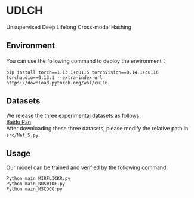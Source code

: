 # UDLCH
Unsupervised Deep Lifelong Cross-modal Hashing

## Environment
You can use the following command to deploy the environment：  
```
pip install torch==1.13.1+cu116 torchvision==0.14.1+cu116 torchaudio==0.13.1 --extra-index-url https://download.pytorch.org/whl/cu116
```

## Datasets
We release the three experimental datasets as follows:  
[Baidu Pan](https://pan.baidu.com/s/1vO638X91H4UT7IP1nEPSuQ?pwd=zzgx)  
After downloading these three datasets, please modify the relative path in ```src/Mat_5.py```.
## Usage
Our model can be trained and verified by the following command:
```
Python main_MIRFLICKR.py
Python main_NUSWIDE.py
Python main_MSCOCO.py
```
